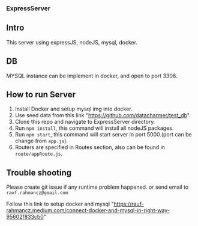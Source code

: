 ### ExpressServer

## Intro

This server using expressJS, nodeJS, mysql, docker.

## DB

MYSQL instance can be implement in docker, and open to port 3306.

## How to run Server

1. Install Docker and setup mysql img into docker.
2. Use seed data from this link "https://github.com/datacharmer/test_db".
3. Clone this repo and navigate to ExpressServer directory.
4. Run `npm install`, this command will install all nodeJS packages.
5. Run `npm start`, this command will start server in port 5000.(port can be change from `app.js`).
6. Routers are specified in Routes section, also can be found in `route/appRoute.js`.

## Trouble shooting

Please create git issue if any runtime problem happened. or send email to `rauf.rahmancz@gmail.com`

Follow this link to setup docker and mysql "https://rauf-rahmancz.medium.com/connect-docker-and-mysql-in-right-way-95602f833cb0"
